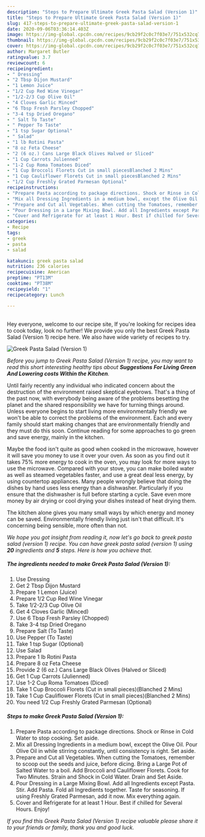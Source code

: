 ```yaml
---
description: "Steps to Prepare Ultimate Greek Pasta Salad (Version 1)"
title: "Steps to Prepare Ultimate Greek Pasta Salad (Version 1)"
slug: 417-steps-to-prepare-ultimate-greek-pasta-salad-version-1
date: 2020-09-06T03:36:14.403Z
image: https://img-global.cpcdn.com/recipes/9cb29f2c0c7f03e7/751x532cq70/greek-pasta-salad-version-1-recipe-main-photo.jpg
thumbnail: https://img-global.cpcdn.com/recipes/9cb29f2c0c7f03e7/751x532cq70/greek-pasta-salad-version-1-recipe-main-photo.jpg
cover: https://img-global.cpcdn.com/recipes/9cb29f2c0c7f03e7/751x532cq70/greek-pasta-salad-version-1-recipe-main-photo.jpg
author: Margaret Butler
ratingvalue: 3.7
reviewcount: 6
recipeingredient:
- " Dressing"
- "2 Tbsp Dijon Mustard"
- "1 Lemon Juice"
- "1/2 Cup Red Wine Vinegar"
- "1/2-2/3 Cup Olive Oil"
- "4 Cloves Garlic Minced"
- "6 Tbsp Fresh Parsley Chopped"
- "3-4 tsp Dried Oregano"
- " Salt To Taste"
- " Pepper To Taste"
- "1 tsp Sugar Optional"
- " Salad"
- "1 lb Rotini Pasta"
- "8 oz Feta Cheese"
- "2 (6 oz.) Cans Large Black Olives Halved or Sliced"
- "1 Cup Carrots Julienned"
- "1-2 Cup Roma Tomatoes Diced"
- "1 Cup Broccoli Florets Cut in small piecesBlanched 2 Mins"
- "1 Cup Cauliflower Florets Cut in small piecesBlanched 2 Mins"
- "1/2 Cup Freshly Grated Parmesan Optional"
recipeinstructions:
- "Prepare Pasta according to package directions. Shock or Rinse in Cold Water to stop cooking. Set aside."
- "Mix all Dressing Ingredients in a medium bowl, except the Olive Oil. Pour Olive Oil in while stirring constantly, until consistency is right. Set aside."
- "Prepare and Cut all Vegetables. When cutting the Tomatoes, remember to scoop out the seeds and juice, before dicing. Bring a Large Pot of Salted Water to a boil. Add Broccoli and Cauliflower Florets. Cook for Two Minutes. Strain and Shock in Cold Water. Drain and Set Aside."
- "Pour Dressing in a Large Mixing Bowl. Add all Ingredients except Pasta. Stir. Add Pasta. Fold all Ingredients together. Taste for seasoning. If using Freshly Grated Parmesan, add it now. Mix everything again."
- "Cover and Refrigerate for at least 1 Hour. Best if chilled for Several Hours. Enjoy!"
categories:
- Recipe
tags:
- greek
- pasta
- salad

katakunci: greek pasta salad 
nutrition: 236 calories
recipecuisine: American
preptime: "PT13M"
cooktime: "PT38M"
recipeyield: "1"
recipecategory: Lunch

---
```

<br>
Hey everyone, welcome to our recipe site, If you're looking for recipes idea to cook today, look no further! We provide you only the best Greek Pasta Salad (Version 1) recipe here. We also have wide variety of recipes to try.
<br>


![Greek Pasta Salad (Version 1)](https://img-global.cpcdn.com/recipes/9cb29f2c0c7f03e7/751x532cq70/greek-pasta-salad-version-1-recipe-main-photo.jpg)

<i>Before you jump to Greek Pasta Salad (Version 1) recipe, you may want to read this short interesting healthy tips about 
<strong>Suggestions For Living Green And Lowering costs Within the Kitchen</strong>.</i>
</br>

Until fairly recently any individual who indicated concern about the destruction of the environment raised skeptical eyebrows. That's a thing of the past now, with everybody being aware of the problems besetting the planet and the shared responsibility we have for turning things around. Unless everyone begins to start living more environmentally friendly we won't be able to correct the problems of the environment. Each and every family should start making changes that are environmentally friendly and they must do this soon. Continue reading for some approaches to go green and save energy, mainly in the kitchen.

Maybe the food isn't quite as good when cooked in the microwave, however it will save you money to use it over your oven. As soon as you find out it takes 75% more energy to cook in the oven, you may look for more ways to use the microwave. Compared with your stove, you can make boiled water as well as steamed vegetables faster, and use a great deal less energy, by using countertop appliances. Many people wrongly believe that doing the dishes by hand uses less energy than a dishwasher. Particularly if you ensure that the dishwasher is full before starting a cycle. Save even more money by air drying or cool drying your dishes instead of heat drying them.

The kitchen alone gives you many small ways by which energy and money can be saved. Environmentally friendly living just isn't that difficult. It's concerning being sensible, more often than not.


<i>We hope you got insight from reading it, now let's go back to greek pasta salad (version 1) recipe. You can have greek pasta salad (version 1) using <strong>20</strong> ingredients and <strong>5</strong> steps. Here is how you achieve that.
</i>

##### The ingredients needed to make Greek Pasta Salad (Version 1):

1. Use  Dressing
1. Get 2 Tbsp Dijon Mustard
1. Prepare 1 Lemon (Juice)
1. Prepare 1/2 Cup Red Wine Vinegar
1. Take 1/2-2/3 Cup Olive Oil
1. Get 4 Cloves Garlic (Minced)
1. Use 6 Tbsp Fresh Parsley (Chopped)
1. Take 3-4 tsp Dried Oregano
1. Prepare  Salt (To Taste)
1. Use  Pepper (To Taste)
1. Take 1 tsp Sugar (Optional)
1. Use  Salad
1. Prepare 1 lb Rotini Pasta
1. Prepare 8 oz Feta Cheese
1. Provide 2 (6 oz.) Cans Large Black Olives (Halved or Sliced)
1. Get 1 Cup Carrots (Julienned)
1. Use 1-2 Cup Roma Tomatoes (Diced)
1. Take 1 Cup Broccoli Florets (Cut in small pieces)(Blanched 2 Mins)
1. Take 1 Cup Cauliflower Florets (Cut in small pieces)(Blanched 2 Mins)
1. You need 1/2 Cup Freshly Grated Parmesan (Optional)


##### Steps to make Greek Pasta Salad (Version 1):

1. Prepare Pasta according to package directions. Shock or Rinse in Cold Water to stop cooking. Set aside.
1. Mix all Dressing Ingredients in a medium bowl, except the Olive Oil. Pour Olive Oil in while stirring constantly, until consistency is right. Set aside.
1. Prepare and Cut all Vegetables. When cutting the Tomatoes, remember to scoop out the seeds and juice, before dicing. Bring a Large Pot of Salted Water to a boil. Add Broccoli and Cauliflower Florets. Cook for Two Minutes. Strain and Shock in Cold Water. Drain and Set Aside.
1. Pour Dressing in a Large Mixing Bowl. Add all Ingredients except Pasta. Stir. Add Pasta. Fold all Ingredients together. Taste for seasoning. If using Freshly Grated Parmesan, add it now. Mix everything again.
1. Cover and Refrigerate for at least 1 Hour. Best if chilled for Several Hours. Enjoy!


<i>If you find this Greek Pasta Salad (Version 1) recipe valuable please share it to your friends or family, thank you and good luck.</i>
